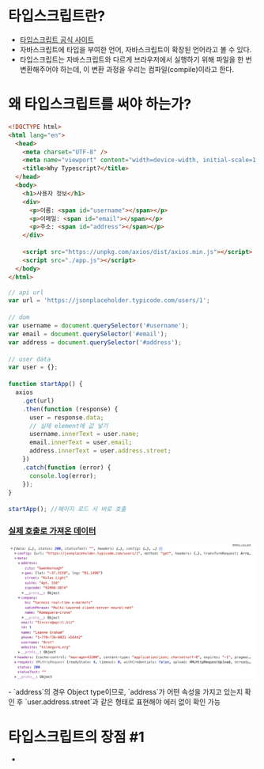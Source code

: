 # 타입스크립트란?
- [타입스크립트 공식 사이트](https://www.typescriptlang.org/)
- 자바스크립트에 타입을 부여한 언어, 자바스크립트이 확장된 언어라고 볼 수 있다.
- 타입스크립트는 자바스크립트와 다르게 브라우저에서 실행하기 위해 파일을 한 번 변환해주어야 하는데, 이 변환 과정을 우리는 컴파일(compile)이라고 한다.

# 왜 타입스크립트를 써야 하는가?
```html
<!DOCTYPE html>
<html lang="en">
  <head>
    <meta charset="UTF-8" />
    <meta name="viewport" content="width=device-width, initial-scale=1.0" />
    <title>Why Typescript?</title>
  </head>
  <body>
    <h1>사용자 정보</h1>
    <div>
      <p>이름: <span id="username"></span></p>
      <p>이메일: <span id="email"></span></p>
      <p>주소: <span id="address"></span></p>
    </div>

    <script src="https://unpkg.com/axios/dist/axios.min.js"></script>
    <script src="./app.js"></script>
  </body>
</html>
```
```javascript
// api url
var url = 'https://jsonplaceholder.typicode.com/users/1';

// dom
var username = document.querySelector('#username');
var email = document.querySelector('#email');
var address = document.querySelector('#address');

// user data
var user = {};

function startApp() {
  axios
    .get(url)
    .then(function (response) {      
      user = response.data;
      // 실제 element에 값 넣기
      username.innerText = user.name;
      email.innerText = user.email;
      address.innerText = user.address.street;
    })
    .catch(function (error) {
      console.log(error);
    });
}

startApp(); //페이지 로드 시 바로 호출
```
### [실제 호출로 가져온 데이터](https://jsonplaceholder.typicode.com/users/1)
<img src="./images/1.타입스크립트%20소개와%20배경/1.user_data.png">
- `address`의 경우 Object type이므로, `address`가 어떤 속성을 가지고 있는지 확인 후 `user.address.street`과 같은 형태로 표현해야 에러 없이 확인 가능


# 타입스크립트의 장점 #1
- 